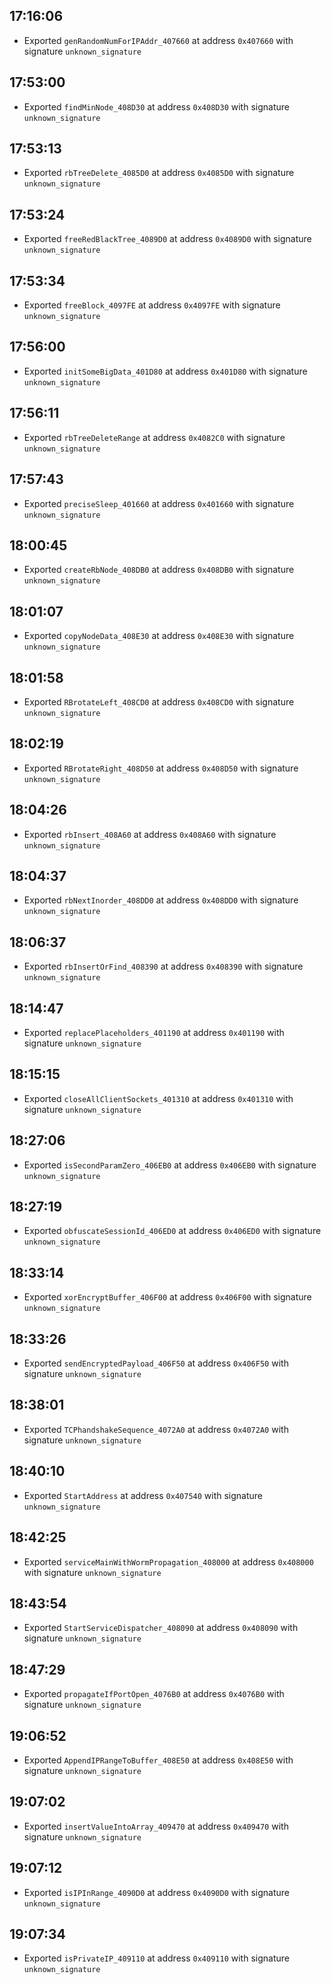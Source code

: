 
## 17:16:06
- Exported `genRandomNumForIPAddr_407660` at address `0x407660` with signature `unknown_signature`

## 17:53:00
- Exported `findMinNode_408D30` at address `0x408D30` with signature `unknown_signature`

## 17:53:13
- Exported `rbTreeDelete_4085D0` at address `0x4085D0` with signature `unknown_signature`

## 17:53:24
- Exported `freeRedBlackTree_4089D0` at address `0x4089D0` with signature `unknown_signature`

## 17:53:34
- Exported `freeBlock_4097FE` at address `0x4097FE` with signature `unknown_signature`

## 17:56:00
- Exported `initSomeBigData_401D80` at address `0x401D80` with signature `unknown_signature`

## 17:56:11
- Exported `rbTreeDeleteRange` at address `0x4082C0` with signature `unknown_signature`

## 17:57:43
- Exported `preciseSleep_401660` at address `0x401660` with signature `unknown_signature`

## 18:00:45
- Exported `createRbNode_408DB0` at address `0x408DB0` with signature `unknown_signature`

## 18:01:07
- Exported `copyNodeData_408E30` at address `0x408E30` with signature `unknown_signature`

## 18:01:58
- Exported `RBrotateLeft_408CD0` at address `0x408CD0` with signature `unknown_signature`

## 18:02:19
- Exported `RBrotateRight_408D50` at address `0x408D50` with signature `unknown_signature`

## 18:04:26
- Exported `rbInsert_408A60` at address `0x408A60` with signature `unknown_signature`

## 18:04:37
- Exported `rbNextInorder_408DD0` at address `0x408DD0` with signature `unknown_signature`

## 18:06:37
- Exported `rbInsertOrFind_408390` at address `0x408390` with signature `unknown_signature`

## 18:14:47
- Exported `replacePlaceholders_401190` at address `0x401190` with signature `unknown_signature`

## 18:15:15
- Exported `closeAllClientSockets_401310` at address `0x401310` with signature `unknown_signature`

## 18:27:06
- Exported `isSecondParamZero_406EB0` at address `0x406EB0` with signature `unknown_signature`

## 18:27:19
- Exported `obfuscateSessionId_406ED0` at address `0x406ED0` with signature `unknown_signature`

## 18:33:14
- Exported `xorEncryptBuffer_406F00` at address `0x406F00` with signature `unknown_signature`

## 18:33:26
- Exported `sendEncryptedPayload_406F50` at address `0x406F50` with signature `unknown_signature`

## 18:38:01
- Exported `TCPhandshakeSequence_4072A0` at address `0x4072A0` with signature `unknown_signature`

## 18:40:10
- Exported `StartAddress` at address `0x407540` with signature `unknown_signature`

## 18:42:25
- Exported `serviceMainWithWormPropagation_408000` at address `0x408000` with signature `unknown_signature`

## 18:43:54
- Exported `StartServiceDispatcher_408090` at address `0x408090` with signature `unknown_signature`

## 18:47:29
- Exported `propagateIfPortOpen_4076B0` at address `0x4076B0` with signature `unknown_signature`

## 19:06:52
- Exported `AppendIPRangeToBuffer_408E50` at address `0x408E50` with signature `unknown_signature`

## 19:07:02
- Exported `insertValueIntoArray_409470` at address `0x409470` with signature `unknown_signature`

## 19:07:12
- Exported `isIPInRange_4090D0` at address `0x4090D0` with signature `unknown_signature`

## 19:07:34
- Exported `isPrivateIP_409110` at address `0x409110` with signature `unknown_signature`
